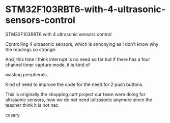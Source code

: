 STM32F103RBT6-with-4-ultrasonic-sensors-control
===============================================

STM32F103RBT6 with 4 ultrasonic sensors control

Controlling 4 ultrasonic sensors, which is annonying as I don't know why the readings so strange.

And, this time I think interrupt is no need so far but if there has a four channel timer capture mode, it is kind of 

wasting peripherals.

Kind of need to improve the code for the need for 2 push buttons.

This is originally the shopping cart project our team were doing for ultrasonic sensors, now we do not need iultrasonic anymore since the teacher think it is not nec

cesary.

